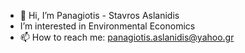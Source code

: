 - 👋 Hi, I’m Panagiotis - Stavros Aslanidis
- I’m interested in Environmental Economics
- 📫 How to reach me: panagiotis.aslanidis@yahoo.gr
